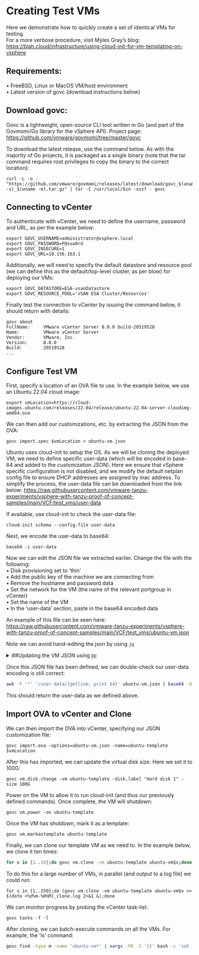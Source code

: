 # Creating Test VMs
Here we demonstrate how to quickly create a set of identical VMs for testing.<br>
For a more verbose procedure, visit Myles Gray’s blog: 
https://blah.cloud/infrastructure/using-cloud-init-for-vm-templating-on-vsphere

## Requirements:
•	FreeBSD, Linux or MacOS VM/host environment<br>
•	Latest version of govc (download instructions below)

## Download govc:
Govc is a lightweight, open-source CLI tool written in Go (and part of the Govmomi/Go library for the vSphere API). Project page: https://github.com/vmware/govmomi/tree/master/govc<br>

To download the latest release, use the command below. As with the majority of Go projects, it is packaged as a single binary (note that the tar command requires root privileges to copy the binary to the correct location):

``` 
curl -L -o - "https://github.com/vmware/govmomi/releases/latest/download/govc_$(uname -s)_$(uname -m).tar.gz" | tar -C /usr/local/bin -xvzf - govc
```

## Connecting to vCenter
To authenticate with vCenter, we need to define the username, password and URL, as per the example below:
``` 
export GOVC_USERNAME=administrator@vsphere.local 
export GOVC_PASSWORD=P@ssw0rd
export GOVC_INSECURE=1
export GOVC_URL=10.156.163.1 
```

Additionally, we will need to specify the default datastore and resource pool (we can define this as the default/top-level cluster, as per blow) for deploying our VMs:
```
export GOVC_DATASTORE=ESA-vsanDatastore
export GOVC_RESOURCE_POOL='vSAN ESA Cluster/Resources'
```

Finally test the connection to vCenter by issuing the command below, it should return with details:
```
govc about
FullName:     VMware vCenter Server 8.0.0 build-20519528
Name:         VMware vCenter Server
Vendor:       VMware, Inc.
Version:      8.0.0
Build:        20519528
...
```


## Configure Test VM
First, specify a location of an OVA file to use. In the example below, we use an Ubuntu 22.04 cloud image:

```
export vmLocation=https://cloud-images.ubuntu.com/releases/22.04/release/ubuntu-22.04-server-cloudimg-amd64.ova
```


We can then add our customizations, etc. by extracting the JSON from the OVA:

```
govc import.spec $vmLocation > ubuntu-vm.json
```


Ubuntu uses cloud-init to setup the OS. As we will be cloning the deployed VM, we need to define specific user-data (which will be encoded in base-64 and added to the customization JSON). Here we ensure that vSphere specific configuration is not disabled, and we modify the default netplan config file to ensure DHCP addresses are assigned by mac address.
To simplify the process, the user-data file can be downloaded from the link below:
https://raw.githubusercontent.com/vmware-tanzu-experiments/vsphere-with-tanzu-proof-of-concept-samples/main/VCF/test_vms/user-data

If available, use cloud-init to check the user-data file:

```
cloud-init schema --config-file user-data
```


Next, we encode the user-data to base64:
```
base64 -i user-data
```

Now we can edit the JSON file we extracted earlier. Change the file with the following:<br>
•	Disk provisioning set to ‘thin’<br>
•	Add the public key of the machine we are connecting from<br>
•	Remove the hostname and password data<br>
•	Set the network for the VM (the name of the relevant portgroup in vCenter)<br>
•	Set the name of the VM<br>
•	In the ‘user-data’ section, paste in the  base64 encoded data<br>

An example of this file can be seen here:
https://raw.githubusercontent.com/vmware-tanzu-experiments/vsphere-with-tanzu-proof-of-concept-samples/main/VCF/test_vms/ubuntu-vm.json

Note we can avoid hand-editing the json by using `jq`
<details>
  <summary> 
  ##Updating the VM JSON using jq: 
  </summary>
  
For example, we can update the `user-data`:

```bash
jq --arg udata "$(base64 -i user-data)" '(.PropertyMapping[] | select(.Key=="user-data")).Value |= $udata' ubuntu-vm.json > ubuntu-vm-updated.json
```

Similarly, adding a public key stored in a user's github profile:
  N.B.: REPLACE WITH DESIRED USER!

```bash
jq --arg pubkey "$(curl -sk https://api.github.com/users/darkmesh-b/keys | jq -r '.[].key')" '(.PropertyMapping[] | select(.Key=="public-keys")).Value |= $pubkey' ubuntu-vm-updated.json > ubuntu-vm-updated-again.json
```

Finally, consolidate these changes by overwriting the original json:  

```bash
mv ubuntu-vm-updated-again.json ubuntu-vm.json
```

</details>


Once this JSON file has been defined, we can double-check our user-data encoding is still correct:

```bash
awk -F '"' '/user-data/{getline; print $4}' ubuntu-vm.json | base64 -d''
```


This should return the user-data as we defined above.


## Import OVA to vCenter and Clone
We can then import the OVA into vCenter, specifying our JSON customization file:

```
govc import.ova -options=ubuntu-vm.json -name=ubuntu-template $vmLocation
```


After this has imported, we can update the virtual disk size. Here we set it to 100G:

```
govc vm.disk.change -vm ubuntu-template -disk.label "Hard disk 1" -size 100G
```


Power on the VM to allow it to run cloud-init (and thus our previously defined commands). Once complete, the VM will shutdown:

```
govc vm.power -on ubuntu-template
```


Once the VM has shutdown, mark it as a template:

```
govc vm.markastemplate ubuntu-template
```


Finally, we can clone our template VM as we need to. In the example below, we clone it ten times:

```bash
for x in {1..10};do govc vm.clone -vm ubuntu-template ubuntu-vm$x;done
```

To do this for a large number of VMs, in parallel (and output to a log file) we could run:

```
for x in {1..250};do (govc vm.clone -vm ubuntu-template ubuntu-vm$x >> $(date +%d%m-%H%M)_clone.log 2>&1 &);done
```

We can monitor progress by probing the vCenter task-list:

```
govc tasks -f -l
```

After cloning, we can batch-execute commands on all the VMs. For example, the 'ls' command:

```bash
govc find -type m -name 'ubuntu-vm*' | xargs -P0 -I '{}' bash -c 'ssh -o "StrictHostKeyChecking=no" ubuntu@$(govc vm.ip {}) ls'
```

